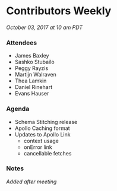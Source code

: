 # Contributors Weekly

*October 03, 2017 at 10 am PDT*

### Attendees
- James Baxley
- Sashko Stubailo
- Peggy Rayzis
- Martijn Walraven
- Thea Lamkin
- Daniel Rinehart
- Evans Hauser

### Agenda
- Schema Stitching release
- Apollo Caching format
- Updates to Apollo Link
  - context usage
  - onError link
  - cancellable fetches

### Notes
*Added after meeting*
